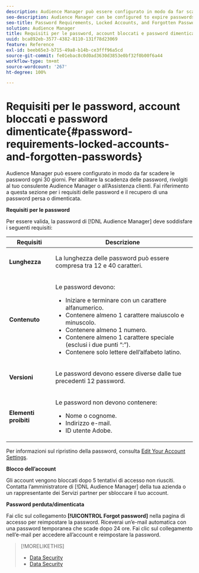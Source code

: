 ```yaml
---
description: Audience Manager può essere configurato in modo da far scadere le password ogni 30 giorni. Per abilitare la scadenza delle password, rivolgiti al tuo consulente Audience Manager o all’Assistenza clienti. Fai riferimento a questa sezione per i requisiti delle password e il recupero di una password persa o dimenticata.
seo-description: Audience Manager can be configured to expire passwords every 30-days. Talk to your Audience Manager consultant or Customer Care if you want to enable password expiry. Refer to this section for password requirements and how to recover a lost or forgotten password.
seo-title: Password Requirements, Locked Accounts, and Forgotten Passwords
solution: Audience Manager
title: Requisiti per le password, account bloccati e password dimenticate
uuid: bca892eb-3577-4382-8110-131f78d23069
feature: Reference
exl-id: beeb65e3-b715-49a8-b14b-ce3fff96a5cd
source-git-commit: fe01ebac8c0d0ad3630d3853e0bf32f0b00f6a44
workflow-type: tm+mt
source-wordcount: '267'
ht-degree: 100%

---
```


# Requisiti per le password, account bloccati e password dimenticate{#password-requirements-locked-accounts-and-forgotten-passwords}

Audience Manager può essere configurato in modo da far scadere le password ogni 30 giorni. Per abilitare la scadenza delle password, rivolgiti al tuo consulente Audience Manager o all’Assistenza clienti. Fai riferimento a questa sezione per i requisiti delle password e il recupero di una password persa o dimenticata.

<!-- 

c_password_requirements.xml

 -->

**Requisiti per le password**

Per essere valida, la password di [!DNL Audience Manager] deve soddisfare i seguenti requisiti:

<table id="table_9B79E9F634664F6B995649E3158CCF20"> 
 <thead> 
  <tr> 
   <th colname="col1" class="entry"> Requisiti </th> 
   <th colname="col2" class="entry"> Descrizione </th> 
  </tr> 
 </thead>
 <tbody> 
  <tr> 
   <td colname="col1"> <p> <b>Lunghezza</b> </p> </td> 
   <td colname="col2"> <p>La lunghezza delle password può essere compresa tra 12 e 40 caratteri. </p> </td> 
  </tr> 
  <tr> 
   <td colname="col1"> <p> <b>Contenuto</b> </p> </td> 
   <td colname="col2"> <p>Le password devono: </p> <p> 
     <ul id="ul_70F64B9DE90E463098DFA8AB8349CF0B"> 
      <li id="li_2FBA66E47F4A4E1BB01DE3722821E100">Iniziare e terminare con un carattere alfanumerico. </li> 
      <li id="li_1390D4C9A48944B68B891EE6CB734BBC">Contenere almeno 1 carattere maiuscolo e minuscolo. </li> 
      <li id="li_B75B64A005804262BAAF0F1901D63358">Contenere almeno 1 numero. </li> 
      <li id="li_28452022AF4743B8B159187BBD10890A">Contenere almeno 1 carattere speciale (esclusi i due punti “:”). </li> 
      <li id="li_C02B931ABAB84FFE9B87AEBAEDF34EF3">Contenere solo lettere dell’alfabeto latino. </li> 
     </ul> </p> </td> 
  </tr> 
  <tr> 
   <td colname="col1"> <p> <b>Versioni</b> </p> </td> 
   <td colname="col2"> <p> Le password devono essere diverse dalle tue precedenti 12 password. </p> </td> 
  </tr> 
  <tr> 
   <td colname="col1"> <p> <b>Elementi proibiti</b> </p> </td> 
   <td colname="col2"> <p> Le password non devono contenere: </p> <p> 
     <ul id="ul_08DE186AF56E401B933256E69279847A"> 
      <li id="li_CC854F7F86484774A76CCF927E1400B4">Nome o cognome. </li> 
      <li id="li_74ACCF3DE717473B8AB9B1720DD891E7">Indirizzo e-mail. </li> 
      <li id="li_09C1F699BF6843ACAB4E68D2F57461AB">ID utente <span class="keyword">Adobe</span>. </li> 
     </ul> </p> </td> 
  </tr> 
 </tbody> 
</table>

Per informazioni sul ripristino della password, consulta [Edit Your Account Settings](../features/administration/edit-account-settings.md).

**Blocco dell’account**

Gli account vengono bloccati dopo 5 tentativi di accesso non riusciti. Contatta l’amministratore di [!DNL Audience Manager] della tua azienda o un rappresentante dei Servizi partner per sbloccare il tuo account.

**Password perduta/dimenticata**

Fai clic sul collegamento **[!UICONTROL Forgot password]** nella pagina di accesso per reimpostare la password. Riceverai un’e-mail automatica con una password temporanea che scade dopo 24 ore. Fai clic sul collegamento nell’e-mail per accedere all’account e reimpostare la password.

>[!MORELIKETHIS]
>
>* [Data Security](../overview/data-security-and-privacy/data-security.md)
>* [Data Security](../overview/data-security-and-privacy/data-privacy.md)
